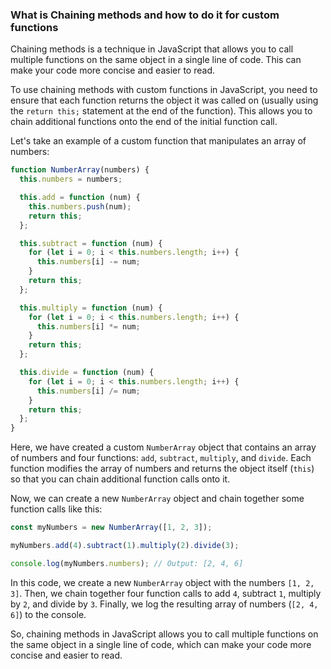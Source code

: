 ### What is Chaining methods and how to do it for custom functions

Chaining methods is a technique in JavaScript that allows you to call multiple functions on the same object in a single line of code. This can make your code more concise and easier to read.

To use chaining methods with custom functions in JavaScript, you need to ensure that each function returns the object it was called on (usually using the `return this;` statement at the end of the function). This allows you to chain additional functions onto the end of the initial function call.

Let's take an example of a custom function that manipulates an array of numbers:

```javascript
function NumberArray(numbers) {
  this.numbers = numbers;

  this.add = function (num) {
    this.numbers.push(num);
    return this;
  };

  this.subtract = function (num) {
    for (let i = 0; i < this.numbers.length; i++) {
      this.numbers[i] -= num;
    }
    return this;
  };

  this.multiply = function (num) {
    for (let i = 0; i < this.numbers.length; i++) {
      this.numbers[i] *= num;
    }
    return this;
  };

  this.divide = function (num) {
    for (let i = 0; i < this.numbers.length; i++) {
      this.numbers[i] /= num;
    }
    return this;
  };
}
```

Here, we have created a custom `NumberArray` object that contains an array of numbers and four functions: `add`, `subtract`, `multiply`, and `divide`. Each function modifies the array of numbers and returns the object itself (`this`) so that you can chain additional function calls onto it.

Now, we can create a new `NumberArray` object and chain together some function calls like this:

```javascript
const myNumbers = new NumberArray([1, 2, 3]);

myNumbers.add(4).subtract(1).multiply(2).divide(3);

console.log(myNumbers.numbers); // Output: [2, 4, 6]
```

In this code, we create a new `NumberArray` object with the numbers `[1, 2, 3]`. Then, we chain together four function calls to add `4`, subtract `1`, multiply by `2`, and divide by `3`. Finally, we log the resulting array of numbers (`[2, 4, 6]`) to the console.

So, chaining methods in JavaScript allows you to call multiple functions on the same object in a single line of code, which can make your code more concise and easier to read.
